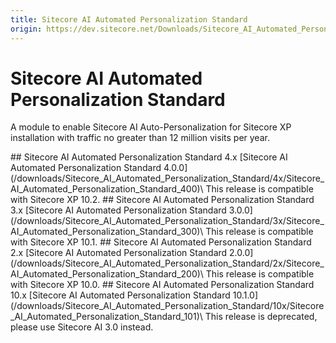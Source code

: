 ```yaml
---
title: Sitecore AI Automated Personalization Standard
origin: https://dev.sitecore.net/Downloads/Sitecore_AI_Automated_Personalization_Standard.aspx
---
```


# Sitecore AI Automated Personalization Standard

A module to enable Sitecore AI Auto-Personalization for Sitecore XP installation with traffic no greater than 12 million visits per year.

<Card variant='outlineRaised' px={0} mb={8}>
<CardHeader>
## Sitecore AI Automated Personalization Standard 4.x
</CardHeader>
<CardBody>
[Sitecore AI Automated Personalization Standard 4.0.0](/downloads/Sitecore_AI_Automated_Personalization_Standard/4x/Sitecore_AI_Automated_Personalization_Standard_400)\
This release is compatible with Sitecore XP 10.2.


</CardBody>          
</Card>
<Card variant='outlineRaised' px={0} mb={8}>
<CardHeader>
## Sitecore AI Automated Personalization Standard 3.x
</CardHeader>
<CardBody>
[Sitecore AI Automated Personalization Standard 3.0.0](/downloads/Sitecore_AI_Automated_Personalization_Standard/3x/Sitecore_AI_Automated_Personalization_Standard_300)\
This release is compatible with Sitecore XP 10.1.


</CardBody>          
</Card>
<Card variant='outlineRaised' px={0} mb={8}>
<CardHeader>
## Sitecore AI Automated Personalization Standard 2.x
</CardHeader>
<CardBody>
[Sitecore AI Automated Personalization Standard 2.0.0](/downloads/Sitecore_AI_Automated_Personalization_Standard/2x/Sitecore_AI_Automated_Personalization_Standard_200)\
This release is compatible with Sitecore XP 10.0.


</CardBody>          
</Card>
<Card variant='outlineRaised' px={0} mb={8}>
<CardHeader>
## Sitecore AI Automated Personalization Standard 10.x
</CardHeader>
<CardBody>
[Sitecore AI Automated Personalization Standard 10.1.0](/downloads/Sitecore_AI_Automated_Personalization_Standard/10x/Sitecore_AI_Automated_Personalization_Standard_101)\
This release is deprecated, please use Sitecore AI 3.0 instead.


</CardBody>          
</Card>